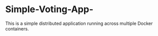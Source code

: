 # Simple-Voting-App-
This is a simple distributed application running across multiple Docker containers.
